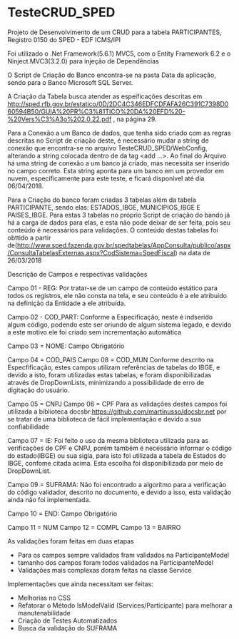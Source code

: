 # TesteCRUD_SPED
Projeto de Desenvolvimento de um CRUD para a tabela PARTICIPANTES, Registro 0150 do SPED - EDF ICMS/IPI

Foi utilizado o .Net Framework(5.6.1) MVC5, com o Entity Framework 6.2 e o Ninject.MVC3(3.2.0) para injeção de Dependências

O Script de Criação do Banco encontra-se na pasta Data da aplicação, sendo para o Banco Microsoft SQL Server.

A Criação da Tabela busca atender as espeificações descritas em http://sped.rfb.gov.br/estatico/0D/2DC4C346EDFCDFAFA26C391C7398D060594B50/GUIA%20PR%C3%81TICO%20DA%20EFD%20-%20Vers%C3%A3o%202.0.22.pdf
, na página 29.

Para a Conexão a um Banco de dados, que tenha sido criado com as regras descritas no Script de criação deste, é necessário mudar a string de conexão
que encontra-se no arquivo TesteCRUD_SPED/WebConfig, alterando a string colocada dentro de da tag <connectionString><add ...>.
Ao final do Arquivo há uma string de conexão a um banco já criado, mas necessita ser inserido no campo correto. Esta string aponta para um banco em um provedor em nuvem, específicamente para este teste, e ficará disponível até dia 06/04/2018.

Para a Criação do banco foram criadas 3 tabelas além da tabela PARTICIPANTE, sendo elas: ESTADOS_IBGE, MUNICIPIOS_IBGE E PAISES_IBGE. Para estas 3 tabelas
no próprio Script de criação do bando já há a carga de dados para elas, e esta não pode deixar de ser feita, pois seu conteúdo é necessários para validações. O conteúdo destas tabelas foi obttido a partir de(http://www.sped.fazenda.gov.br/spedtabelas/AppConsulta/publico/aspx/ConsultaTabelasExternas.aspx?CodSistema=SpedFiscal) na data de 26/03/2018


Descrição de Campos e respectivas validações


Campo 01 - REG: Por tratar-se de um campo de conteúdo estático para todos os registros, ele não consta na tela, e seu conteúdo é a ele atribuido na definição da Entidade a ele atribuída.

Campo 02 - COD_PART: Conforme a Especificação, neste é indserido algum código, podendo este ser oriundo de algum sistema legado, e devido a este motivo ele foi criado sem incrementação automática

Campo 03 = NOME: Campo Obrigatório

Campo 04 = COD_PAIS
Campo 08 = COD_MUN 
Conforme descrito na Especfificação, estes campos utilizam referências de tabelas do IBGE, e devido a isto, foram utilizadas estas tabelas, e foram disponibilizadas através de DropDownLists, minimizando a possibilidade de erro de digitação do usuário.

Campo 05 = CNPJ
Campo 06 = CPF
Para as validações destes campos foi utilizada a biblioteca docsbr:https://github.com/martinusso/docsbr.net por se tratar de uma biblioteca de fácil implementação e devido a sua confiabilidade

Campo 07 = IE: Foi feito o uso da mesma biblioteca utilizada para as verificações de CPF e CNPJ, porém também é necessário informar o código do estado(IBGE) ou sua sigla, para isto foi utilizada a tabela de Estados do IBGE, confome citada acima. Esta escolha foi disponibilizada por meio de DropDownList.

Campo 09 = SUFRAMA: Não foi encontrado a algorítmo para a verificação do código validador, descrito no documento, e devido a isso, esta validação ainda não foi implementada.

Campo 10 = END: Campo Obrigatório

Campo 11 = NUM
Campo 12 = COMPL
Campo 13 = BAIRRO

As validações foram feitas em duas etapas
- Para os campos sempre validados fram validados na ParticipanteModel
- tamanho dos campos foram todos validados na ParticipanteModel
- Validações mais complexas doram feitas na classe Service

Implementações que ainda necessitam ser feitas:
- Melhorias no CSS
- Refatorar o Método IsModelValid (Services/Participante) para melhorar a manutenabilidade
- Criação de Testes Automatizados
- Busca da validação do SUFRAMA



